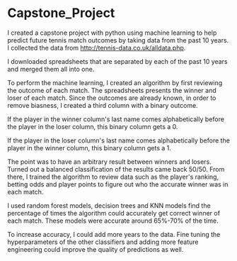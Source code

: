 # Capstone_Project

I created a capstone project with python using machine learning to help predict future tennis match outcomes by taking data from the past 10 years. 
I collected the data from http://tennis-data.co.uk/alldata.php. 

I downloaded spreadsheets that are separated by each of the past 10 years and merged them all into one.

To perform the machine learning, I created an algorithm by first reviewing the outcome of each match. The spreadsheets presents the winner and loser of each match. 
Since the outcomes are already known, in order to remove biasness, I created a third column with a binary outcome.

If the player in the winner column's last name comes alphabetically before the player in the loser column, this binary column gets a 0.

If the player in the loser column's last name comes alphabetically before the player in the winner column, this binary column gets a 1.

The point was to have an arbitrary result between winners and losers. Turned out a balanced classification of the results came back 50/50. From there, I trained the
algorithm to review data such as the player's ranking, betting odds and player points to figure out who the accurate winner was in each match.

I used random forest models, decision trees and KNN models find the percentage of times the algorithm could accurately get correct winner of each match. These models were accurate around 65%-70% of the time. 

To increase accuracy, I could add more years to the data. Fine tuning the hyperparameters of the other classifiers and adding more feature engineering could improve
the quality of predictions as well.

